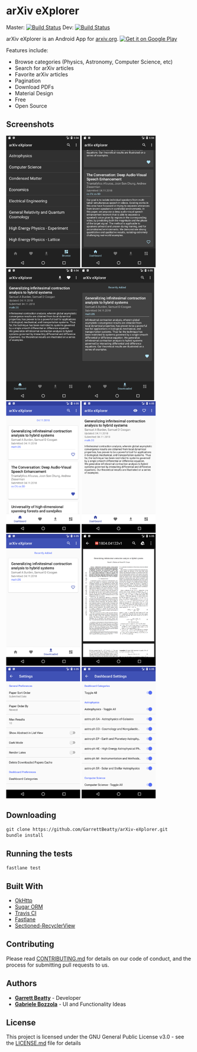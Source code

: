 # arXiv eXplorer 
Master: [![Build Status](https://travis-ci.org/GarrettBeatty/arXiv-eXplorer.svg?branch=master)](https://travis-ci.org/GarrettBeatty/arXiv-eXplorer)
Dev: [![Build Status](https://travis-ci.org/GarrettBeatty/arXiv-eXplorer.svg?branch=dev)](https://travis-ci.org/GarrettBeatty/arXiv-eXplorer)

arXiv eXplorer is an Android App for [arxiv.org](http://www.arxiv.org).
<a href='https://play.google.com/store/apps/details?id=com.gbeatty.arxiv&pcampaignid=MKT-Other-global-all-co-prtnr-py-PartBadge-Mar2515-1'><img alt='Get it on Google Play' src='https://play.google.com/intl/en_us/badges/images/generic/en_badge_web_generic.png'/></a>

Features include:
* Browse categories (Physics, Astronomy, Computer Science, etc)
* Search for arXiv articles
* Favorite arXiv articles
* Pagination
* Download PDFs
* Material Design
* Free
* Open Source

## Screenshots
<img src="fastlane/metadata/android/en-US/images/phoneScreenshots/dark_browse_1523556279595.png" width="200"> <img src="fastlane/metadata/android/en-US/images/phoneScreenshots/dark_dashboard_1523556283583.png" width="200">
<img src="fastlane/metadata/android/en-US/images/phoneScreenshots/dark_details_1523556284512.png" width="200"><img src="fastlane/metadata/android/en-US/images/phoneScreenshots/dark_downloaded_1523556303643.png" width="200"> 
<img src="fastlane/metadata/android/en-US/images/phoneScreenshots/light_dashboard_1523556309738.png" width="200"> <img src="fastlane/metadata/android/en-US/images/phoneScreenshots/light_details_1523556310665.png" width="200">
<img src="fastlane/metadata/android/en-US/images/phoneScreenshots/light_downloaded_1523556328075.png" width="200"> <img src="fastlane/metadata/android/en-US/images/phoneScreenshots/light_pdf_1523556326138.png" width="200">
<img src="fastlane/metadata/android/en-US/images/phoneScreenshots/settings_1523556331590.png" width="200"> <img src="fastlane/metadata/android/en-US/images/phoneScreenshots/settings_dashboard_1523556335373.png" width="200">

## Downloading

```
git clone https://github.com/GarrettBeatty/arXiv-eXplorer.git
bundle install
```

## Running the tests

```
fastlane test
```

## Built With

* [OkHttp](http://square.github.io/okhttp/)
* [Sugar ORM](http://satyan.github.io/sugar/)
* [Travis CI](https://travis-ci.org/)
* [Fastlane](https://fastlane.tools/)
* [Sectioned-RecyclerView](https://github.com/afollestad/sectioned-recyclerview)

## Contributing

Please read [CONTRIBUTING.md](CONTRIBUTING.md) for details on our code of conduct, and the process for submitting pull requests to us.

## Authors

* [**Garrett Beatty**](https://github.com/GarrettBeatty) - Developer
* [**Gabriele Bozzola**](https://github.com/Sbozzolo) - UI and Functionality Ideas


## License

This project is licensed under the GNU General Public License v3.0 - see the [LICENSE.md](LICENSE.md) file for details